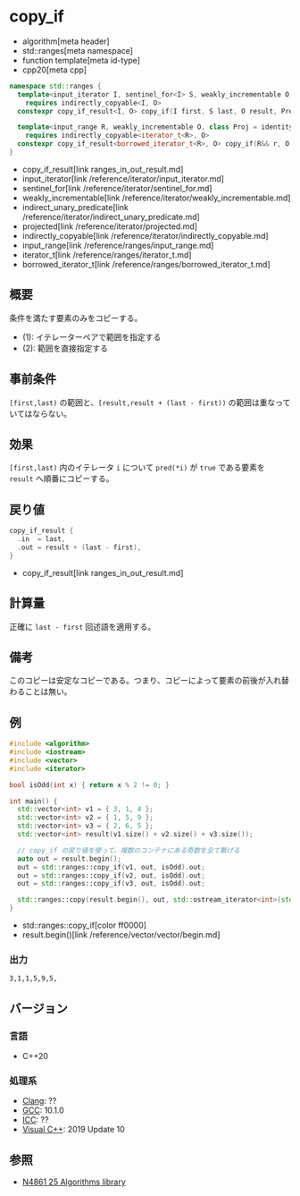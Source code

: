 # copy_if
* algorithm[meta header]
* std::ranges[meta namespace]
* function template[meta id-type]
* cpp20[meta cpp]

```cpp
namespace std::ranges {
  template<input_iterator I, sentinel_for<I> S, weakly_incrementable O, class Proj = identity, indirect_unary_predicate<projected<I, Proj>> Pred>
    requires indirectly_copyable<I, O>
  constexpr copy_if_result<I, O> copy_if(I first, S last, O result, Pred pred, Proj proj = {});            // (1)

  template<input_range R, weakly_incrementable O, class Proj = identity, indirect_unary_predicate<projected<iterator_t<R>, Proj>> Pred>
    requires indirectly_copyable<iterator_t<R>, O>
  constexpr copy_if_result<borrowed_iterator_t<R>, O> copy_if(R&& r, O result, Pred pred, Proj proj = {}); // (2)
}
```
* copy_if_result[link ranges_in_out_result.md]
* input_iterator[link /reference/iterator/input_iterator.md]
* sentinel_for[link /reference/iterator/sentinel_for.md]
* weakly_incrementable[link /reference/iterator/weakly_incrementable.md]
* indirect_unary_predicate[link /reference/iterator/indirect_unary_predicate.md]
* projected[link /reference/iterator/projected.md]
* indirectly_copyable[link /reference/iterator/indirectly_copyable.md]
* input_range[link /reference/ranges/input_range.md]
* iterator_t[link /reference/ranges/iterator_t.md]
* borrowed_iterator_t[link /reference/ranges/borrowed_iterator_t.md]

## 概要
条件を満たす要素のみをコピーする。

* (1): イテレーターペアで範囲を指定する
* (2): 範囲を直接指定する

## 事前条件
`[first,last)` の範囲と、`[result,result + (last - first))` の範囲は重なっていてはならない。

## 効果
`[first,last)` 内のイテレータ `i` について `pred(*i)` が `true` である要素を `result` へ順番にコピーする。

## 戻り値
```cpp
copy_if_result {
  .in  = last,
  .out = result + (last - first),
}
```
* copy_if_result[link ranges_in_out_result.md]

## 計算量
正確に `last - first` 回述語を適用する。


## 備考
このコピーは安定なコピーである。つまり、コピーによって要素の前後が入れ替わることは無い。


## 例
```cpp example
#include <algorithm>
#include <iostream>
#include <vector>
#include <iterator>

bool isOdd(int x) { return x % 2 != 0; }

int main() {
  std::vector<int> v1 = { 3, 1, 4 };
  std::vector<int> v2 = { 1, 5, 9 };
  std::vector<int> v3 = { 2, 6, 5 };
  std::vector<int> result(v1.size() + v2.size() + v3.size());

  // copy_if の戻り値を使って、複数のコンテナにある奇数を全て繋げる
  auto out = result.begin();
  out = std::ranges::copy_if(v1, out, isOdd).out;
  out = std::ranges::copy_if(v2, out, isOdd).out;
  out = std::ranges::copy_if(v3, out, isOdd).out;

  std::ranges::copy(result.begin(), out, std::ostream_iterator<int>(std::cout, ","));
}
```
* std::ranges::copy_if[color ff0000]
* result.begin()[link /reference/vector/vector/begin.md]

### 出力
```
3,1,1,5,9,5,
```

## バージョン
### 言語
- C++20

### 処理系
- [Clang](/implementation.md#clang): ??
- [GCC](/implementation.md#gcc): 10.1.0
- [ICC](/implementation.md#icc): ??
- [Visual C++](/implementation.md#visual_cpp): 2019 Update 10

## 参照
- [N4861 25 Algorithms library](https://timsong-cpp.github.io/cppwp/n4861/algorithms)
